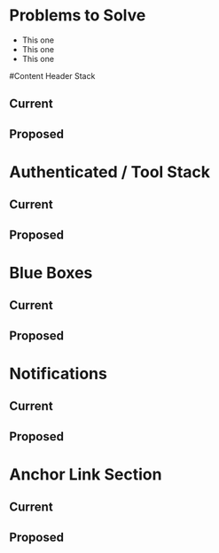 # Problems to Solve
* This one
* This one
* This one

#Content Header Stack
## Current
## Proposed

# Authenticated / Tool Stack
## Current
## Proposed

# Blue Boxes
## Current
## Proposed

# Notifications
## Current
## Proposed

# Anchor Link Section
## Current
## Proposed
